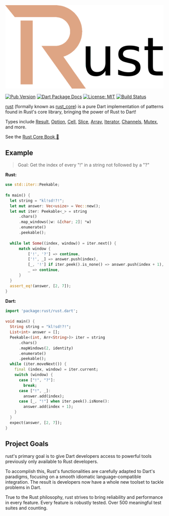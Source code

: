 <img src="https://raw.githubusercontent.com/mcmah309/rust/master/.github/DR.png" width="500px">

[![Pub Version](https://img.shields.io/pub/v/rust.svg)](https://pub.dev/packages/rust)
[![Dart Package Docs](https://img.shields.io/badge/documentation-pub.dev-blue.svg)](https://pub.dev/documentation/rust/latest/)
[![License: MIT](https://img.shields.io/badge/license-MIT-purple.svg)](https://opensource.org/licenses/MIT)
[![Build Status](https://github.com/mcmah309/rust/actions/workflows/test.yml/badge.svg)](https://github.com/mcmah309/rust/actions)

[rust](https://github.com/mcmah309/rust) (formally known as [rust_core](https://pub.dev/packages/rust_core)) is a pure Dart implementation of patterns found in Rust's core library, bringing the power of Rust to Dart!

Types include [Result](https://mcmah309.github.io/rust/libs/result/result.html), [Option](https://mcmah309.github.io/rust/libs/option/option.html), [Cell](https://mcmah309.github.io/rust/libs/cell/cell.html), [Slice](https://mcmah309.github.io/rust/libs/slice/slice.html), [Array](https://mcmah309.github.io/rust/libs/array/array.html), [Iterator](https://mcmah309.github.io/rust/libs/iter/iter.html), [Channels](https://mcmah309.github.io/rust/libs/sync/channels.html), [Mutex](https://mcmah309.github.io/rust/libs/sync/mutex.html), and more.

See the [Rust Core Book 📖](https://mcmah309.github.io/rust)

## Example
> Goal: Get the index of every "!" in a string not followed by a "?"

**Rust:**
```rust
use std::iter::Peekable;

fn main() {
  let string = "kl!sd!?!";
  let mut answer: Vec<usize> = Vec::new();
  let mut iter: Peekable<_> = string
      .chars()
      .map_windows(|w: &[char; 2]| *w)
      .enumerate()
      .peekable();

  while let Some((index, window)) = iter.next() {
      match window {
          ['!', '?'] => continue,
          ['!', _] => answer.push(index),
          [_, '!'] if iter.peek().is_none() => answer.push(index + 1),
          _ => continue,
      }
  }
  assert_eq!(answer, [2, 7]);
}
```
**Dart:**
```dart
import 'package:rust/rust.dart';

void main() {
  String string = "kl!sd!?!";
  List<int> answer = [];
  Peekable<(int, Arr<String>)> iter = string
      .chars()
      .mapWindows(2, identity)
      .enumerate()
      .peekable();
  while (iter.moveNext()) {
    final (index, window) = iter.current;
    switch (window) {
      case ["!", "?"]:
        break;
      case ["!", _]:
        answer.add(index);
      case [_, "!"] when iter.peek().isNone():
        answer.add(index + 1);
    }
  }
  expect(answer, [2, 7]);
}
```

## Project Goals
rust's primary goal is to give Dart developers access to powerful tools previously only available to Rust developers.

To accomplish this, Rust's functionalities are carefully adapted to Dart's paradigms, focusing on a smooth idiomatic language-compatible integration.
The result is developers now have a whole new toolset to tackle problems in Dart.

True to the Rust philosophy, rust strives to bring reliability and performance in every feature. Every feature is robustly tested. Over 500 meaningful test suites and counting.